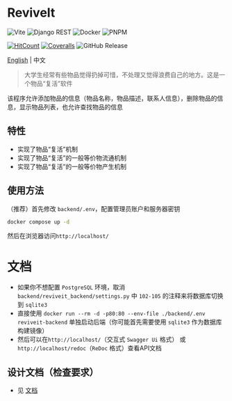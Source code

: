 # ReviveIt
![Vite](https://img.shields.io/badge/Vite-B73BFE?style=for-the-badge&logo=vite&logoColor=FFD62E) ![Django REST](https://img.shields.io/badge/django%20rest-ff1709?style=for-the-badge&logo=django&logoColor=white) ![Docker](https://img.shields.io/badge/Docker-2CA5E0?style=for-the-badge&logo=docker&logoColor=white) ![PNPM](https://img.shields.io/badge/pnpm-yellow?style=for-the-badge&logo=pnpm&logoColor=white)

[![HitCount](https://img.shields.io/endpoint?logo=github&url=https%3A%2F%2Fhits.dwyl.com%2FuntrueFire%2FReviveIt.json%3Fcolor%3Dmarine)](http://hits.dwyl.com/untrueFire/ReviveIt) [![Coveralls](https://img.shields.io/coverallsCoverage/github/untrueFire/ReviveIt)](https://coveralls.io/r/untrueFire/ReviveIt) ![GitHub Release](https://img.shields.io/github/v/release/untrueFire/ReviveIt?include_prereleases&display_name=tag&style=flat)

[English](./README.md) | 中文

> 大学生经常有些物品觉得扔掉可惜，不处理又觉得浪费自己的地方。这是一个物品“复活”软件

该程序允许添加物品的信息（物品名称，物品描述，联系人信息），删除物品的信息，显示物品列表，也允许查找物品的信息

## 特性
- 实现了物品“复活”机制
- 实现了物品“复活”的一般等价物流通机制
- 实现了物品“复活”的一般等价物产生机制

## 使用方法
（推荐）首先修改 `backend/.env`，配置管理员账户和服务器密钥
```sh
docker compose up -d
```
然后在浏览器访问`http://localhost/`

# 文档
- 如果你不想配置 `PostgreSQL` 环境，取消 `backend/reviveit_backend/settings.py` 中 `102-105` 的注释来将数据库切换到 `sqlite3` 
- 直接使用 `docker run --rm -d -p80:80 --env-file ./backend/.env reviveit-backend` 单独启动后端（你可能首先需要使用 `sqlite3` 作为数据库构建镜像）
- 然后可以在`http://localhost/`（交互式 `Swagger Ui` 格式） 或 `http://localhost/redoc`（`ReDoc` 格式）查看API文档

## 设计文档（检查要求）
- 见 [文档](./docs/readme.md)
